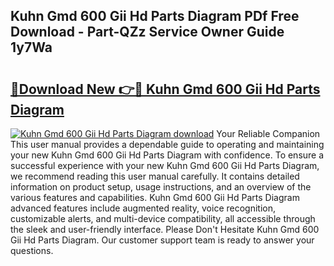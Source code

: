 ## Kuhn Gmd 600 Gii Hd Parts Diagram PDf Free Download - Part-QZz Service Owner Guide 1y7Wa

# <h2><a href="http://dfuoe4m.blite.top/?on=Kuhn+Gmd+600+Gii+Hd+Parts+Diagram">🔗Download New 👉🔴 Kuhn Gmd 600 Gii Hd Parts Diagram</a></h2>

[![Kuhn Gmd 600 Gii Hd Parts Diagram download](https://i.imgur.com/lujVjoI.png)](http://dfuoe4m.blite.top/?on=Kuhn+Gmd+600+Gii+Hd+Parts+Diagram)
Your Reliable Companion This user manual provides a dependable guide to operating and maintaining your new Kuhn Gmd 600 Gii Hd Parts Diagram with confidence. To ensure a successful experience with your new Kuhn Gmd 600 Gii Hd Parts Diagram, we recommend reading this user manual carefully. It contains detailed information on product setup, usage instructions, and an overview of the various features and capabilities. Kuhn Gmd 600 Gii Hd Parts Diagram advanced features include augmented reality, voice recognition, customizable alerts, and multi-device compatibility, all accessible through the sleek and user-friendly interface. Please Don't Hesitate Kuhn Gmd 600 Gii Hd Parts Diagram. Our customer support team is ready to answer your questions.
